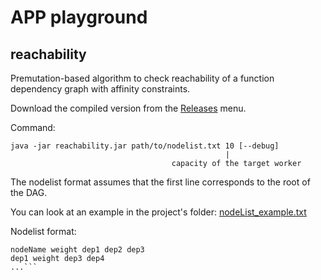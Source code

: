 # APP playground

## reachability
Premutation-based algorithm to check reachability of a function dependency graph with affinity constraints.

Download the compiled version from the [Releases](https://github.com/thesave/app_playground/releases) menu.

Command:
```
java -jar reachability.jar path/to/nodelist.txt 10 [--debug]
                                                |
                                    capacity of the target worker
```

The nodelist format assumes that the first line corresponds to the root of the DAG.

You can look at an example in the project's folder: [nodeList_example.txt](https://github.com/thesave/app_playground/blob/main/reachability/nodeList_example.txt)

Nodelist format:
```
nodeName weight dep1 dep2 dep3
dep1 weight dep3 dep4 
...```
